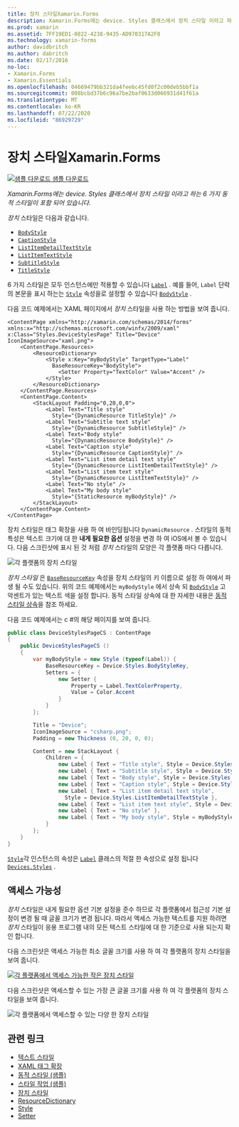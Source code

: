 ```yaml
---
title: 장치 스타일Xamarin.Forms
description: Xamarin.Forms에는 device. Styles 클래스에서 장치 스타일 이라고 하는 6 가지 동적 스타일이 포함 되어 있습니다. 이 문서에서는 응용 프로그램에서 장치 스타일을 사용 하는 방법을 설명 합니다 Xamarin.Forms .
ms.prod: xamarin
ms.assetid: 7FF19ED1-0822-4238-9435-AD970317A2F8
ms.technology: xamarin-forms
author: davidbritch
ms.author: dabritch
ms.date: 02/17/2016
no-loc:
- Xamarin.Forms
- Xamarin.Essentials
ms.openlocfilehash: 04669479bb321da4fee6c45fd0f2c00deb5bbf1a
ms.sourcegitcommit: 008bcbd37b6c96a7be2baf0633d066931d41f61a
ms.translationtype: MT
ms.contentlocale: ko-KR
ms.lasthandoff: 07/22/2020
ms.locfileid: "86929729"
---
```

# <a name="device-styles-in-xamarinforms"></a>장치 스타일Xamarin.Forms

[![샘플 다운로드](~/media/shared/download.png) 샘플 다운로드](https://docs.microsoft.com/samples/xamarin/xamarin-forms-samples/userinterface-styles-dynamicstyles)

_Xamarin.Forms에는 device. Styles 클래스에서 장치 스타일 이라고 하는 6 가지 동적 스타일이 포함 되어 있습니다._

*장치* 스타일은 다음과 같습니다.

- [`BodyStyle`](xref:Xamarin.Forms.Device.Styles.BodyStyle)
- [`CaptionStyle`](xref:Xamarin.Forms.Device.Styles.CaptionStyle)
- [`ListItemDetailTextStyle`](xref:Xamarin.Forms.Device.Styles.ListItemDetailTextStyle)
- [`ListItemTextStyle`](xref:Xamarin.Forms.Device.Styles.ListItemTextStyle)
- [`SubtitleStyle`](xref:Xamarin.Forms.Device.Styles.SubtitleStyle)
- [`TitleStyle`](xref:Xamarin.Forms.Device.Styles.TitleStyle)

6 가지 스타일은 모두 인스턴스에만 적용할 수 있습니다 [`Label`](xref:Xamarin.Forms.Label) . 예를 들어, `Label` 단락의 본문을 표시 하는는 [`Style`](xref:Xamarin.Forms.NavigableElement.Style) 속성을로 설정할 수 있습니다 [`BodyStyle`](xref:Xamarin.Forms.Device.Styles.BodyStyle) .

다음 코드 예제에서는 XAML 페이지에서 *장치* 스타일을 사용 하는 방법을 보여 줍니다.

```xaml
<ContentPage xmlns="http://xamarin.com/schemas/2014/forms" xmlns:x="http://schemas.microsoft.com/winfx/2009/xaml" x:Class="Styles.DeviceStylesPage" Title="Device" IconImageSource="xaml.png">
    <ContentPage.Resources>
        <ResourceDictionary>
            <Style x:Key="myBodyStyle" TargetType="Label"
              BaseResourceKey="BodyStyle">
                <Setter Property="TextColor" Value="Accent" />
            </Style>
        </ResourceDictionary>
    </ContentPage.Resources>
    <ContentPage.Content>
        <StackLayout Padding="0,20,0,0">
            <Label Text="Title style"
              Style="{DynamicResource TitleStyle}" />
            <Label Text="Subtitle text style"
              Style="{DynamicResource SubtitleStyle}" />
            <Label Text="Body style"
              Style="{DynamicResource BodyStyle}" />
            <Label Text="Caption style"
              Style="{DynamicResource CaptionStyle}" />
            <Label Text="List item detail text style"
              Style="{DynamicResource ListItemDetailTextStyle}" />
            <Label Text="List item text style"
              Style="{DynamicResource ListItemTextStyle}" />
            <Label Text="No style" />
            <Label Text="My body style"
              Style="{StaticResource myBodyStyle}" />
        </StackLayout>
    </ContentPage.Content>
</ContentPage>
```

장치 스타일은 태그 확장을 사용 하 여 바인딩됩니다 `DynamicResource` . 스타일의 동적 특성은 텍스트 크기에 대 한 **내게 필요한 옵션** 설정을 변경 하 여 iOS에서 볼 수 있습니다. 다음 스크린샷에 표시 된 것 처럼 *장치* 스타일의 모양은 각 플랫폼 마다 다릅니다.

![각 플랫폼의 장치 스타일](device-images/device-styles.png)

*장치 스타일* 은 [`BaseResourceKey`](xref:Xamarin.Forms.Style.BaseResourceKey) 속성을 장치 스타일의 키 이름으로 설정 하 여에서 파생 될 수도 있습니다. 위의 코드 예제에서는 `myBodyStyle` 에서 상속 되 [`BodyStyle`](xref:Xamarin.Forms.Device.Styles.BodyStyle) 고 악센트가 있는 텍스트 색을 설정 합니다. 동적 스타일 상속에 대 한 자세한 내용은 [동적 스타일 상속](~/xamarin-forms/user-interface/styles/xaml/dynamic.md#dynamic-style-inheritance)을 참조 하세요.

다음 코드 예제에서는 c #의 해당 페이지를 보여 줍니다.

```csharp
public class DeviceStylesPageCS : ContentPage
{
    public DeviceStylesPageCS ()
    {
        var myBodyStyle = new Style (typeof(Label)) {
            BaseResourceKey = Device.Styles.BodyStyleKey,
            Setters = {
                new Setter {
                    Property = Label.TextColorProperty,
                    Value = Color.Accent
                }
            }
        };

        Title = "Device";
        IconImageSource = "csharp.png";
        Padding = new Thickness (0, 20, 0, 0);

        Content = new StackLayout {
            Children = {
                new Label { Text = "Title style", Style = Device.Styles.TitleStyle },
                new Label { Text = "Subtitle style", Style = Device.Styles.SubtitleStyle },
                new Label { Text = "Body style", Style = Device.Styles.BodyStyle },
                new Label { Text = "Caption style", Style = Device.Styles.CaptionStyle },
                new Label { Text = "List item detail text style",
                  Style = Device.Styles.ListItemDetailTextStyle },
                new Label { Text = "List item text style", Style = Device.Styles.ListItemTextStyle },
                new Label { Text = "No style" },
                new Label { Text = "My body style", Style = myBodyStyle }
            }
        };
    }
}
```

[`Style`](xref:Xamarin.Forms.NavigableElement.Style)각 인스턴스의 속성은 [`Label`](xref:Xamarin.Forms.Label) 클래스의 적절 한 속성으로 설정 됩니다 [`Devices.Styles`](xref:Xamarin.Forms.Device.Styles) .

## <a name="accessibility"></a>액세스 가능성

*장치* 스타일은 내게 필요한 옵션 기본 설정을 준수 하므로 각 플랫폼에서 접근성 기본 설정이 변경 될 때 글꼴 크기가 변경 됩니다. 따라서 액세스 가능한 텍스트를 지원 하려면 *장치* 스타일이 응용 프로그램 내의 모든 텍스트 스타일에 대 한 기준으로 사용 되는지 확인 합니다.

다음 스크린샷은 액세스 가능한 최소 글꼴 크기를 사용 하 여 각 플랫폼의 장치 스타일을 보여 줍니다.

[![각 플랫폼에서 액세스 가능한 작은 장치 스타일](device-images/minimum-size.png)](device-images/minimum-size-large.png#lightbox "각 플랫폼에서 액세스 가능한 작은 장치 스타일")

다음 스크린샷은 액세스할 수 있는 가장 큰 글꼴 크기를 사용 하 여 각 플랫폼의 장치 스타일을 보여 줍니다.

![각 플랫폼에서 액세스할 수 있는 다양 한 장치 스타일](device-images/maximum-size.png)

## <a name="related-links"></a>관련 링크

- [텍스트 스타일](~/xamarin-forms/user-interface/text/styles.md)
- [XAML 태그 확장](~/xamarin-forms/xaml/xaml-basics/xaml-markup-extensions.md)
- [동적 스타일 (샘플)](https://docs.microsoft.com/samples/xamarin/xamarin-forms-samples/userinterface-styles-dynamicstyles)
- [스타일 작업 (샘플)](https://docs.microsoft.com/samples/xamarin/xamarin-forms-samples/workingwithstyles)
- [장치 스타일](xref:Xamarin.Forms.Device.Styles)
- [ResourceDictionary](xref:Xamarin.Forms.ResourceDictionary)
- [Style](xref:Xamarin.Forms.Style)
- [Setter](xref:Xamarin.Forms.Setter)
